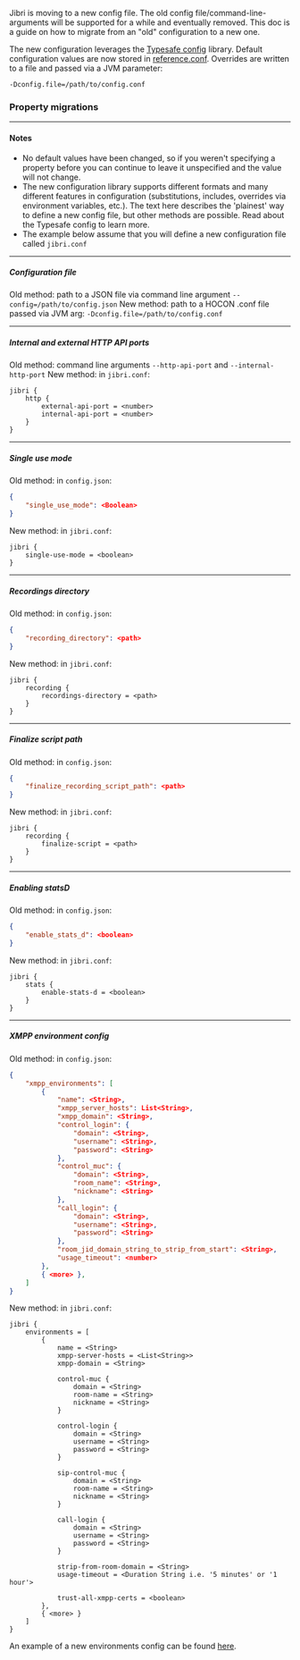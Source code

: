 ﻿Jibri is moving to a new config file.  The old config file/command-line-arguments will be supported for a while and eventually removed.  This doc is a guide on how to migrate from an "old" configuration to a new one.

The new configuration leverages the [Typesafe config](https://github.com/lightbend/config) library.  Default configuration values are now stored in [reference.conf](src/main/resources/reference.conf).  Overrides are written to a file and passed via a JVM parameter:
```
-Dconfig.file=/path/to/config.conf
```

### Property migrations
---
#### Notes
* No default values have been changed, so if you weren't specifying a property before you can continue to leave it unspecified and the value will not change.
* The new configuration library supports different formats and many different features in configuration (substitutions, includes, overrides via environment variables, etc.).  The text here describes the 'plainest' way to define a new config file, but other methods are possible.  Read about the Typesafe config to learn more.
* The example below assume that you will define a new configuration file called `jibri.conf`

---
##### Configuration file
Old method: path to a JSON file via command line argument `--config=/path/to/config.json`
New method: path to a HOCON .conf file passed via JVM arg: `-Dconfig.file=/path/to/config.conf`

---
##### Internal and external HTTP API ports
Old method: command line arguments `--http-api-port` and `--internal-http-port`
New method: in `jibri.conf`:
```hocon
jibri {
    http {
        external-api-port = <number>
        internal-api-port = <number>
    }
}
```
---

##### Single use mode
Old method: in `config.json`:
```json
{
    "single_use_mode": <Boolean>
}
```
New method: in `jibri.conf`:
```hocon
jibri {
    single-use-mode = <boolean>
}
```

---
##### Recordings directory
Old method: in `config.json`:
```json
{
    "recording_directory": <path>
}
```
New method: in `jibri.conf`:
```hocon
jibri {
    recording {
        recordings-directory = <path>
    }
}
```
---
##### Finalize script path
Old method: in `config.json`:
```json
{
    "finalize_recording_script_path": <path>
}
```
New method: in `jibri.conf`:
```hocon
jibri {
    recording {
        finalize-script = <path>
    }
}
```
---
##### Enabling statsD
Old method: in `config.json`:
```json
{
    "enable_stats_d": <boolean>
}
```
New method: in `jibri.conf`:
```hocon
jibri {
    stats {
        enable-stats-d = <boolean>
    }
}
```
---
##### XMPP environment config
Old method: in `config.json`:
```json
{
    "xmpp_environments": [
        {
            "name": <String>,
            "xmpp_server_hosts": List<String>,
            "xmpp_domain": <String>,
            "control_login": {
                "domain": <String>,
                "username": <String>,
                "password": <String>
            },
            "control_muc": {
                "domain": <String>,
                "room_name": <String>,
                "nickname": <String>
            },
            "call_login": {
                "domain": <String>,
                "username": <String>,
                "password": <String>
            },
            "room_jid_domain_string_to_strip_from_start": <String>,
            "usage_timeout": <number>
        },
        { <more> },
    ]
}
```
New method: in `jibri.conf`:
```hocon
jibri {
    environments = [
        {
            name = <String>
            xmpp-server-hosts = <List<String>>
            xmpp-domain = <String>

            control-muc {
                domain = <String>
                room-name = <String>
                nickname = <String>
            }

            control-login {
                domain = <String>
                username = <String>
                password = <String>
            }

            sip-control-muc {
                domain = <String>
                room-name = <String>
                nickname = <String>
            }

            call-login {
                domain = <String>
                username = <String>
                password = <String>
            }

            strip-from-room-domain = <String>
            usage-timeout = <Duration String i.e. '5 minutes' or '1 hour'>

            trust-all-xmpp-certs = <boolean>
        },
        { <more> }
    ]
}
```
An example of a new environments config can be found [here](doc/example_xmpp_envs.conf).
